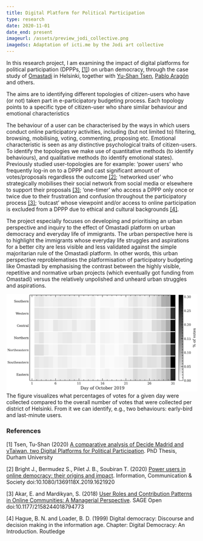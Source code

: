 ```yaml
---
title: Digital Platform for Political Participation
type: research
date: 2020-11-01
date_end: present
imageurl: /assets/preview_jodi_collective.png
imagedsc: Adaptation of icti.me by the Jodi art collective
---
```


In this research project, I am examining the impact of digital platforms for political participation (DPPPs, [[1]](#1)) on urban democracy, through the case study of [Omastadi](https://omastadi.hel.fi/) in Helsinki, together with [Yu-Shan Tsen](https://researchportal.helsinki.fi/en/persons/yu-shan-tseng), [Pablo Aragón](https://elaragon.net/) and others. 

The aims are to identifying different topologies of citizen-users who have (or not) taken part in e-participatory budgeting process. Each topology points to a specific type of citizen-user who share similar behaviour and emotional characteristics

The behaviour of a user can be characterised by the ways in which users conduct online participatory activities, including (but not limited to) filtering, browsing, mobilising, voting, commenting, proposing etc. Emotional characteristic is seen as any distinctive psychological traits of citizen-users. To identify the topologies we make use of quantitative methods (to identify behaviours), and qualitative methods (to identify emotional states).
Previously studied user-topologies are for example: ‘power users’ who frequently log-in on to a DPPP and cast significant amount of votes/proposals regardless the outcome [[2]](#2); ‘networked user’ who strategically mobilises their social network from social media or elsewhere to support their proposals [[3]](#3); ‘one-timer’ who access a DPPP only once or twice due to their frustration and confusion throughout the participatory process [[3]](#3); ‘outcast’ whose viewpoint and/or access to online participation is excluded from a DPPP due to ethical and cultural backgrounds [[4]](#4).

The project especially focuses on developing and prioritising an urban perspective and inquiry to the effect of Omastadi platform on urban democracy and everyday life of immigrants. The urban perspective here is to highlight the immigrants whose everyday life struggles and aspirations for a better city are less visible and less validated against the simple majoritarian rule of the Omastadi platform. In other words, this urban perspective reproblematises the platformisation of participatory budgeting like Omastadi by emphasising the contrast between the highly visible, repetitive and normative urban projects (which eventually got funding from Omastadi) versus the relatively unpolished and unheard urban struggles and aspirations. 

![Voting Space-Time](/assets/voting_spacetime.png?raw=true)
The figure visualizes what percentages of votes for a given day were collected compared to the overall number of votes that were collected per district of Helsinki. From it we can identify, e.g., two behaviours: early-bird and last-minute users.

### References
<a id="1">[1]</a>
Tsen, Tu-Shan (2020)
[A comparative analysis of Decide Madrid and vTaiwan, two Digital Platforms for Political Participation](http://etheses.dur.ac.uk/13703/1/Yushan-final-thesis-revised).
PhD Thesis, Durham University

<a id="2">[2]</a>
Bright J., Bermudez S., Pilet J. B., Soubiran T. (2020)
[Power users in online democracy: their origins and impact](https://www.tandfonline.com/doi/full/10.1080/1369118X.2019.1621920).
Information, Communication & Society
doi:10.1080/1369118X.2019.1621920

<a id="3">[3]</a>
Akar, E. and Mardikyan, S. (2018)
[User Roles and Contribution Patterns in Online Communities: A Managerial Perspective](https://journals.sagepub.com/doi/full/10.1177/2158244018794773).
SAGE Open
doi:10.1177/2158244018794773

<a id="4">[4]</a>
Hague, B. N. and Loader, B. D. (1999)
Digital democracy: Discourse and decision making in the information age.
Chapter: Digital Democracy: An Introduction.
Routledge
